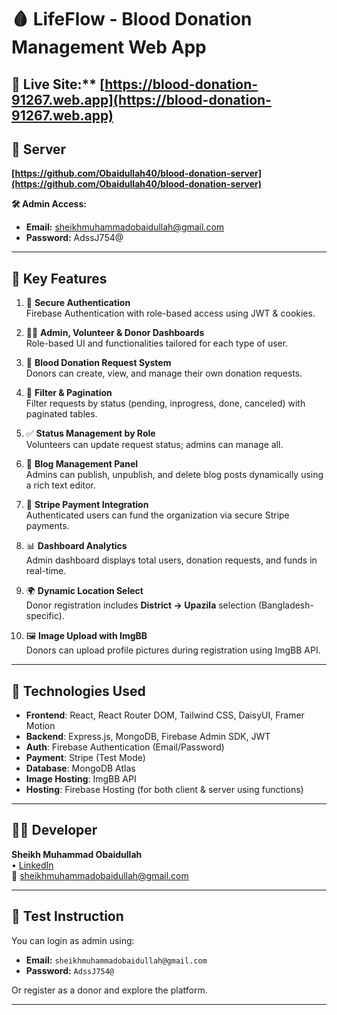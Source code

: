 # 🩸 LifeFlow - Blood Donation Management Web App

## 🔗 Live Site:** [https://blood-donation-91267.web.app](https://blood-donation-91267.web.app)

## 🔗  Server
**[https://github.com/Obaidullah40/blood-donation-server](https://github.com/Obaidullah40/blood-donation-server)**

**🛠 Admin Access:**
- **Email:** sheikhmuhammadobaidullah@gmail.com  
- **Password:** AdssJ754@

---

## 🚀 Key Features

1. 🔐 **Secure Authentication**  
   Firebase Authentication with role-based access using JWT & cookies.

2. 🧑‍💼 **Admin, Volunteer & Donor Dashboards**  
   Role-based UI and functionalities tailored for each type of user.

3. 📝 **Blood Donation Request System**  
   Donors can create, view, and manage their own donation requests.

4. 🔎 **Filter & Pagination**  
   Filter requests by status (pending, inprogress, done, canceled) with paginated tables.

5. ✅ **Status Management by Role**  
   Volunteers can update request status; admins can manage all.

6. 📰 **Blog Management Panel**  
   Admins can publish, unpublish, and delete blog posts dynamically using a rich text editor.

7. 💸 **Stripe Payment Integration**  
   Authenticated users can fund the organization via secure Stripe payments.

8. 📊 **Dashboard Analytics**  
   Admin dashboard displays total users, donation requests, and funds in real-time.

9. 🌍 **Dynamic Location Select**  
   Donor registration includes **District → Upazila** selection (Bangladesh-specific).

10. 🖼️ **Image Upload with ImgBB**  
    Donors can upload profile pictures during registration using ImgBB API.

---

## 🧰 Technologies Used

- **Frontend**: React, React Router DOM, Tailwind CSS, DaisyUI, Framer Motion
- **Backend**: Express.js, MongoDB, Firebase Admin SDK, JWT
- **Auth**: Firebase Authentication (Email/Password)
- **Payment**: Stripe (Test Mode)
- **Database**: MongoDB Atlas
- **Image Hosting**: ImgBB API
- **Hosting**: Firebase Hosting (for both client & server using functions)

---

## 👨‍💻 Developer

**Sheikh Muhammad Obaidullah**  
• [LinkedIn](https://www.linkedin.com/in/obaidullah30)  
📧 sheikhmuhammadobaidullah@gmail.com

---

## 📝 Test Instruction

You can login as admin using:
- **Email:** `sheikhmuhammadobaidullah@gmail.com`
- **Password:** `AdssJ754@`

Or register as a donor and explore the platform.

---

